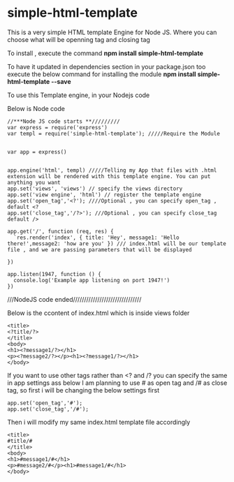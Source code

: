 # simple-html-template
This is a very simple HTML template Engine for Node JS. Where you can choose what will be openning tag and closing tag

To install , execute the command 
**npm install simple-html-template**

To have it updated in dependencies section in your package.json too execute the below command for installing the module
**npm install simple-html-template --save**

To use this Template engine, in your Nodejs code

Below is Node code
```
//***Node JS code starts **/////////
var express = require('express')
var templ = require('simple-html-template'); /////Require the Module


var app = express()


app.engine('html', templ) /////Telling my App that files with .html extension will be rendered with this template engine. You can put anything you want
app.set('views', 'views') // specify the views directory
app.set('view engine', 'html') // register the template engine
app.set('open_tag','<?'); ////Optional , you can specify open_tag , default <?
app.set('close_tag','/?>'); ///Optional , you can specify close_tag default />

app.get('/', function (req, res) {
  `res.render('index', { title: 'Hey', message1: 'Hello there!',message2: 'how are you' }) /// index.html will be our template file , and we are passing parameters that will be displayed 
	  
})

app.listen(1947, function () {
  console.log('Example app listening on port 1947!')
})
```
///NodeJS code ended///////////////////////////////

Below is the ccontent of index.html which is inside views folder
```
<title>
<?title/?>
</title>
<body>
<h1><?message1/?></h1>
<p><?message2/?></p><h1><?message1/?></h1>
</body>
```

If you want to use other tags rather than <? and /? you can specify the same in app settings ass below
I am planning to use # as open tag and /# as close tag, so first i will be changing the below settings first
```
app.set('open_tag','#');
app.set('close_tag','/#');
```

Then i will modify my same index.html template file accordingly
```
<title>
#title/#
</title>
<body>
<h1>#message1/#</h1>
<p>#message2/#</p><h1>#message1/#</h1>
</body>
```
